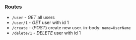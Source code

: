 ### Routes

* `/user` - *GET* all users
* `/user/1` - *GET* user with id 1
* `/create` - (*POST*) create new user. in-body: `name=UserName`
* `/delete/1` - *DELETE* user with id 1